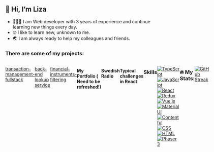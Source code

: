 ## 👋 Hi, I’m Liza

- 👩🏻‍💻 I am Web developer with 3 years of experience and continue learning new things every day.
- 🤓 I like to learn new, unknown to me.
- 🌏 I am always ready to help my colleagues and friends.

### There are some of my projects: 
<div style="display:flex;flex-direction:row;">
 
####
 <a href="https://github.com/ElizPN/transaction-management-fullstack-level-2" alt="transaction-management-fullstack"> transaction-management-fullstack </a>
 
 ####
 <a href="https://github.com/ElizPN/backend-tech-task" alt=""> back-end lookup service </a>
 
 ####
 <a href="https://github.com/ElizPN/financial-instruments-table-" alt=""> financial-instruments-filtering </a>

#### My Portfolio ( Need to be refreshed!)
  <a href="https://github.com/ElizPN/Portfolio/"><img src="./about.png" alt="Portfolio" style="width:500px;height:300px;"></a>
  
   #### Swedish Radio
  <a href="https://github.com/ElizPN/Swedish-radio"><img src="./sw-radio.png" alt="Swedish-radio" style="width:400px;height:310px;"></a>
  
#### Typical challenges in React
  <a href="https://github.com/ElizPN/react-typical-challenges/"><img src="./rtc.jpeg" alt="TS-React-Redux" style="width:400px;height:280px;"></a>
  

  

### Skills

[![TypeScript](https://img.shields.io/badge/TypeScript-blue?logo=typescript&logoColor=white)](https://www.typescriptlang.org/)
[![JavaScript](https://img.shields.io/badge/-JavaScript-%23FFCE00?logo=javascript&logoColor=black)](https://www.javascript.com/)
[![React](https://img.shields.io/badge/-React-%2361DAFB?logo=react&logoColor=black)](https://reactjs.org/)
[![Redux](https://img.shields.io/badge/-Redux-%23764ABC?logo=redux&logoColor=white)](https://redux.js.org/)
[![Vue.js](https://img.shields.io/badge/-Vue.js-%234FC08D?logo=vue.js&logoColor=black)](https://vuejs.org/)
[![Material UI](https://img.shields.io/badge/-Material%20UI-%23007FFF?logo=mui&logoColor=white)](https://mui.com/)
[![Contentful](https://img.shields.io/badge/-Contentful-%232478CC?logo=contentful&logoColor=white)](https://www.contentful.com/)
[![CSS](https://img.shields.io/badge/-CSS-%23F43059?logo=css3&logoColor=blue)](https://www.w3.org/Style/CSS/Overview.en.html)
[![HTML](https://img.shields.io/badge/-HTML-%23E34F26?logo=html5&logoColor=white)](https://html.com/)
[![Phaser 3](https://img.shields.io/badge/-Phaser%203-%23809c13?logo=phaser)](https://phaser.io/phaser3)


### :fire: My Stats:

[![GitHub Streak](https://streak-stats.demolab.com?user=ElizPN&theme=dark&hide_border=true)](https://git.io/streak-stats)











